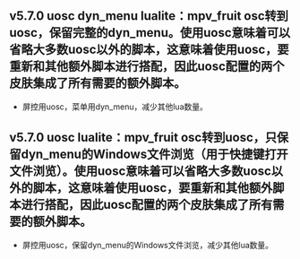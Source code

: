 ## v5.7.0 uosc dyn_menu lualite：mpv_fruit osc转到uosc，保留完整的dyn_menu。使用uosc意味着可以省略大多数uosc以外的脚本，这意味着使用uosc，要重新和其他额外脚本进行搭配，因此uosc配置的两个皮肤集成了所有需要的额外脚本。
* 屏控用uosc，菜单用dyn_menu，减少其他lua数量。

## v5.7.0 uosc lualite：mpv_fruit osc转到uosc，只保留dyn_menu的Windows文件浏览（用于快捷键打开文件浏览）。使用uosc意味着可以省略大多数uosc以外的脚本，这意味着使用uosc，要重新和其他额外脚本进行搭配，因此uosc配置的两个皮肤集成了所有需要的额外脚本。
* 屏控用uosc，保留dyn_menu的Windows文件浏览，减少其他lua数量。
